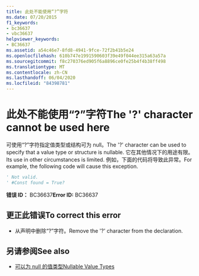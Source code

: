 ```yaml
---
title: 此处不能使用“?”字符
ms.date: 07/20/2015
f1_keywords:
- bc36637
- vbc36637
helpviewer_keywords:
- BC36637
ms.assetid: a54c46e7-8fd8-4941-9fce-72f2b41b5e24
ms.openlocfilehash: 610b747e1991590603f39e49f044ee315a63a57a
ms.sourcegitcommit: f8c270376ed905f6a8896ce0fe25b4f4b38ff498
ms.translationtype: MT
ms.contentlocale: zh-CN
ms.lasthandoff: 06/04/2020
ms.locfileid: "84398781"
---
```

# <a name="the--character-cannot-be-used-here"></a><span data-ttu-id="729d8-102">此处不能使用“?”字符</span><span class="sxs-lookup"><span data-stu-id="729d8-102">The '?' character cannot be used here</span></span>
<span data-ttu-id="729d8-103">可使用“?”字符指定值类型或结构可为 null。</span><span class="sxs-lookup"><span data-stu-id="729d8-103">The '?' character can be used to specify that a value type or structure is nullable.</span></span> <span data-ttu-id="729d8-104">它在其他情况下的用途有限。</span><span class="sxs-lookup"><span data-stu-id="729d8-104">Its use in other circumstances is limited.</span></span> <span data-ttu-id="729d8-105">例如，下面的代码将导致此异常。</span><span class="sxs-lookup"><span data-stu-id="729d8-105">For example, the following code will cause this exception.</span></span>  
  
```vb  
' Not valid.  
' #Const found = True?  
```  
  
 <span data-ttu-id="729d8-106">**错误 ID：** BC36637</span><span class="sxs-lookup"><span data-stu-id="729d8-106">**Error ID:** BC36637</span></span>  
  
## <a name="to-correct-this-error"></a><span data-ttu-id="729d8-107">更正此错误</span><span class="sxs-lookup"><span data-stu-id="729d8-107">To correct this error</span></span>  
  
- <span data-ttu-id="729d8-108">从声明中删除“?”字符。</span><span class="sxs-lookup"><span data-stu-id="729d8-108">Remove the '?' character from the declaration.</span></span>  
  
## <a name="see-also"></a><span data-ttu-id="729d8-109">另请参阅</span><span class="sxs-lookup"><span data-stu-id="729d8-109">See also</span></span>

- [<span data-ttu-id="729d8-110">可以为 null 的值类型</span><span class="sxs-lookup"><span data-stu-id="729d8-110">Nullable Value Types</span></span>](../programming-guide/language-features/data-types/nullable-value-types.md)

